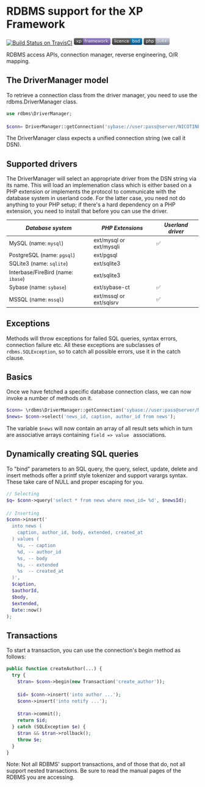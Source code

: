 RDBMS support for the XP Framework
========================================================================

[![Build Status on TravisCI](https://secure.travis-ci.org/xp-framework/rdbms.svg)](http://travis-ci.org/xp-framework/rdbms)
[![XP Framework Mdodule](https://raw.githubusercontent.com/xp-framework/web/master/static/xp-framework-badge.png)](https://github.com/xp-framework/core)
[![BSD Licence](https://raw.githubusercontent.com/xp-framework/web/master/static/licence-bsd.png)](https://github.com/xp-framework/core/blob/master/LICENCE.md)
[![Required PHP 5.4+](https://raw.githubusercontent.com/xp-framework/web/master/static/php-5_4plus.png)](http://php.net/)

RDBMS access APIs, connection manager, reverse engineering, O/R mapping.

The DriverManager model
-----------------------
To retrieve a connection class from the driver manager, you need to use 
the rdbms.DriverManager class. 

```php
use rdbms\DriverManager;

$conn= DriverManager::getConnection('sybase://user:pass@server/NICOTINE');
```

The DriverManager class expects a unified connection string (we call it DSN).

Supported drivers
-----------------
The DriverManager will select an appropriate driver from the DSN string via its name.
This will load an implemenation class which is either based on a PHP extension or
implements the protocol to communicate with the database system in userland code.
For the latter case, you need not do anything to your PHP setup; if there's a hard
dependency on a PHP extension, you need to install that before you can use the driver.

| *Database system*                  | *PHP Extensions*        | *Userland driver*  |
| ---------------------------------- | ----------------------- | ------------------ |
| MySQL (name: `mysql`)              | ext/mysql or ext/mysqli | :white_check_mark: |
| PostgreSQL (name: `pgsql`)         | ext/pgsql               |                    |
| SQLite3 (name: `sqlite`)           | ext/sqlite3             |                    |
| Interbase/FireBird (name: `ibase`) | ext/sqlite3             |                    |
| Sybase (name: `sybase`)            | ext/sybase-ct           | :white_check_mark: |
| MSSQL (name: `mssql`)              | ext/mssql or ext/sqlsrv | :white_check_mark: |

Exceptions
----------
Methods will throw exceptions for failed SQL queries, syntax errors, connection
failure etc. All these exceptions are subclasses of `rdbms.SQLException`, so to
catch all possible errors, use it in the catch clause.

Basics
------
Once we have fetched a specific database connection class, we can now 
invoke a number of methods on it. 

```php
$conn= \rdbms\DriverManager::getConnection('sybase://user:pass@server/NICOTINE?autoconnect=1');
$news= $conn->select('news_id, caption, author_id from news');
```

The variable `$news` will now contain an array of all result sets
which in turn are associative arrays containing `field => value `
associations.

Dynamically creating SQL queries 
--------------------------------
To "bind" parameters to an SQL query, the query, select, update, delete 
and insert methods offer a printf style tokenizer and support varargs 
syntax. These take care of NULL and proper escaping for you. 

```php
// Selecting
$q= $conn->query('select * from news where news_id= %d', $newsId);

// Inserting
$conn->insert('
  into news (
    caption, author_id, body, extended, created_at
  ) values (
    %s, -- caption
    %d, -- author_id
    %s, -- body
    %s, -- extended
    %s  -- created_at
  )',
  $caption,
  $authorId,
  $body,
  $extended,
  Date::now()
);
```

Transactions
------------
To start a transaction, you can use the connection's begin method as 
follows: 

```php
public function createAuthor(...) {
  try {
    $tran= $conn->begin(new Transaction('create_author'));

    $id= $conn->insert('into author ...');
    $conn->insert('into notify ...');

    $tran->commit();
    return $id;
  } catch (SQLException $e) {
    $tran && $tran->rollback();
    throw $e;
  }
}
```

Note: Not all RDBMS' support transactions, and of those that do, not all 
support nested transactions. Be sure to read the manual pages of the RDBMS 
you are accessing. 

